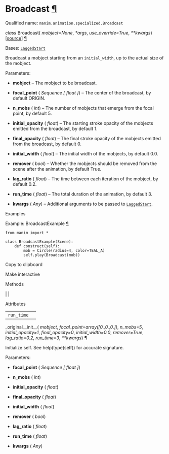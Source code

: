 # Broadcast [¶](https://docs.manim.community/en/stable/reference/manim.animation.specialized.Broadcast.html\#broadcast "Link to this heading")

Qualified name: `manim.animation.specialized.Broadcast`

_class_ Broadcast( _mobject=None_, _\*args_, _use\_override=True_, _\*\*kwargs_) [\[source\]](https://docs.manim.community/en/stable/_modules/manim/animation/specialized.html#Broadcast) [¶](https://docs.manim.community/en/stable/reference/manim.animation.specialized.Broadcast.html#manim.animation.specialized.Broadcast "Link to this definition")

Bases: [`LaggedStart`](https://docs.manim.community/en/stable/reference/manim.animation.composition.LaggedStart.html#manim.animation.composition.LaggedStart "manim.animation.composition.LaggedStart")

Broadcast a mobject starting from an `initial_width`, up to the actual size of the mobject.

Parameters:

- **mobject** – The mobject to be broadcast.

- **focal\_point** ( _Sequence_ _\[_ _float_ _\]_) – The center of the broadcast, by default ORIGIN.

- **n\_mobs** ( _int_) – The number of mobjects that emerge from the focal point, by default 5.

- **initial\_opacity** ( _float_) – The starting stroke opacity of the mobjects emitted from the broadcast, by default 1.

- **final\_opacity** ( _float_) – The final stroke opacity of the mobjects emitted from the broadcast, by default 0.

- **initial\_width** ( _float_) – The initial width of the mobjects, by default 0.0.

- **remover** ( _bool_) – Whether the mobjects should be removed from the scene after the animation, by default True.

- **lag\_ratio** ( _float_) – The time between each iteration of the mobject, by default 0.2.

- **run\_time** ( _float_) – The total duration of the animation, by default 3.

- **kwargs** ( _Any_) – Additional arguments to be passed to [`LaggedStart`](https://docs.manim.community/en/stable/reference/manim.animation.composition.LaggedStart.html#manim.animation.composition.LaggedStart "manim.animation.composition.LaggedStart").


Examples

Example: BroadcastExample [¶](https://docs.manim.community/en/stable/reference/manim.animation.specialized.Broadcast.html#broadcastexample)

```
from manim import *

class BroadcastExample(Scene):
    def construct(self):
        mob = Circle(radius=4, color=TEAL_A)
        self.play(Broadcast(mob))

```

Copy to clipboard

Make interactive

Methods

|
|

Attributes

|     |     |
| --- | --- |
| `run_time` |  |

\_original\_\_init\_\_( _mobject_, _focal\_point=array(\[0.,0.,0.\])_, _n\_mobs=5_, _initial\_opacity=1_, _final\_opacity=0_, _initial\_width=0.0_, _remover=True_, _lag\_ratio=0.2_, _run\_time=3_, _\*\*kwargs_) [¶](https://docs.manim.community/en/stable/reference/manim.animation.specialized.Broadcast.html#manim.animation.specialized.Broadcast._original__init__ "Link to this definition")

Initialize self. See help(type(self)) for accurate signature.

Parameters:

- **focal\_point** ( _Sequence_ _\[_ _float_ _\]_)

- **n\_mobs** ( _int_)

- **initial\_opacity** ( _float_)

- **final\_opacity** ( _float_)

- **initial\_width** ( _float_)

- **remover** ( _bool_)

- **lag\_ratio** ( _float_)

- **run\_time** ( _float_)

- **kwargs** ( _Any_)